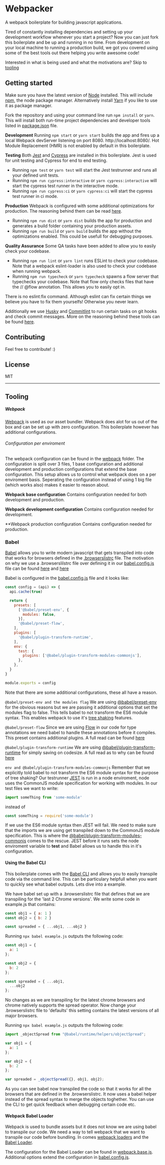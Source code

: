 # Webpacker
A webpack boilerplate for building javascript applications.

Tired of constantly installing dependencies and setting up your development workflow whenever you start a project? Now you can just fork this boilerplate and be up and running in no time. From development on your local machine to running a production build, we got you covered using some of the best tools out there helping you write awesome code!

Interested in what is being used and what the motivations are? Skip to [tooling](#tooling)

## Getting started
Make sure you have the latest version of [Node](https://nodejs.org/en/) installed. This will include [npm](https://www.npmjs.com/), the node package manager. Alternatively install [Yarn](https://yarnpkg.com/lang/en/) if you like to use it as package manager.

Fork the repository and using your command line run `npm install` or `yarn`.
This will install both run-time project dependencies and developer tools listed in [package.json](package.json) file.

**Development**
Running `npm start` or `yarn start` builds the app and fires up a local Webpack devServer listening on port 8080. http://localhost:8080/. Hot Module Replacement (HMR) is not enabled by default in this boilerplate.

**Testing**
Both [Jest](https://jestjs.io/) and [Cypress](https://www.cypress.io/) are installed in this boilerplate. Jest is used for unit testing and Cypress for end to end testing.

* Running `npm test` or `yarn test` will start the Jest testrunner and runs all your defined unit tests. 
* Running `npm run cypress:interactive` or `yarn cypress:interactive` will start the cypress test runner in the interactive mode.
* Running `npm run cypress:ci` or `yarn cypress:ci` will start the cypress test runner in ci mode.

**Production**
Webpack is configured with some additional optimizations for production. The reasoning behind them can be read [here](#webpack).

* Running `npm run dist` or `yarn dist` builds the app for production and generates a build folder containing your production assets.
* Running `npm run build` or `yarn build` builds the app without the optimizations enabled. This could be usefull for debugging purposes.

**Quality Assurance**
Some QA tasks have been added to allow you to easily check your codebase.

* Running `npm run lint` or `yarn lint` runs ESLint to check your codebase. Note that a webpack eslint-loader is also used to check your codebase when running webpack.
* Running `npm run typecheck` or `yarn typecheck` spawns a flow server that typechecks your codebase. Note that flow only checks files that have the // @flow annotation. This allows you to easily opt in.

There is no eslint:fix command. Although eslint can fix certain things we believe you have to fix them yourselfs! Otherwise you never learn.

Additionally we use [Husky](https://github.com/typicode/husky) and [Commitlint](https://commitlint.js.org/#/guides-local-setup) to run certain tasks on git hooks and check commit messages. More on the reasoning behind these tools can be found [here](#husky-and-commit-lint).

## Contributing
Feel free to contribute! :)

## License
MIT

---

## Tooling

##### Webpack
[Webpack](https://webpack.js.org/) is used as our asset bundler. Webpack does alot for us out of the box and can be set up with zero configuration. This boilerplate however has additional configurations.

###### Configuration per enviroment
The webpack configuration can be found in the [webpack](webpack) folder. The configuration is split over 3 files, 1 base configuration and additional development and production configurations that extend the base configuration. This setup allows us to control what webpack does on a per enviroment basis. Seperating the configuration instead of using 1 big file (which works also) makes it easier to reason about.

**Webpack base configuration**
Contains configuration needed for both development and production.

**Webpack development configuration**
Contains configuration needed for development.

**Webpack production configuration
Contains configuration needed for production.

### Babel
[Babel](https://babeljs.io/) allows you to write modern javascript that gets transpiled into code that works for browsers defined in the [.browserslistrc](.browserslistrc) file. The motivation on why we use a .browserslilstrc file over defining it in our [babel.config.js](babel.config.js) file can be found [here](https://github.com/browserslist/browserslist) and [here](https://babeljs.io/docs/en/babel-preset-env#browserslist-integration)

Babel is configured in the [babel.config.js](babel.config.js) file and it looks like:

```javascript
const config = (api) => {
  api.cache(true)

  return {
    presets: [
      ['@babel/preset-env', {
        modules: false,
      }],
      '@babel/preset-flow',
    ],
    plugins: [
      '@babel/plugin-transform-runtime',
    ],
    env: {
      test: {
        plugins: ['@babel/plugin-transform-modules-commonjs'],
      },
    },
  }
}

module.exports = config
```

Note that there are some additional configurations, these all have a reason.

`@babel/preset-env and the modules flag`
We are using [@babel/preset-env](https://babeljs.io/docs/en/babel-preset-env) for the obvious reasons but we are passing it additional options that set the modules flag to false. This tells babel to not transform the ES6 module syntax. This enables webpack to use it's [tree shaking](https://webpack.js.org/guides/tree-shaking/) features.

`@babel/preset-flow`
Since we are using [Flow]() in our code for type annotations we need babel to handle these annotations before it compiles. This preset contains additional plugins. A full read can be found [here](https://babeljs.io/docs/en/babel-preset-flow)

`@babel/plugin-transform-runtime`
We are using [@babel/plugin-transform-runtime](https://babeljs.io/docs/en/babel-plugin-transform-runtime) for simply saving on codesize. A full read as to why can be found [here](https://babeljs.io/docs/en/babel-plugin-transform-runtime#why)

`env and @babel/plugin-transform-modules-commonjs`
Remember that we explicitly told babel to not transform the ES6 module syntax for the purpose of tree shaking? Our testrunner [JEST]() is run in a node enviroment, node uses the CommonJS module specification for working with modules. In our test files we want to write:

```javascript
import someThing from 'some-module'
```

instead of

```javascript
const someThing = require('some-module')
```

If we use the ES6 module syntax then JEST will fail. We need to make sure that the imports we are using get transpiled down to the CommonJS module specification. This is where the [@babel/plugin-transform-modules-commonjs](https://babeljs.io/docs/en/babel-plugin-transform-modules-commonjs) comes to the rescue. JEST before it runs sets the node enviroment variable to **test** and Babel allows us to handle this in it's configuration.

#### Using the Babel CLI
This boilerplate comes with the [Babel CLI](https://babeljs.io/docs/en/babel-cli) and allows you to easily transpile code via the command line. This can be particulary helpfull when you want to quickly see what babel outputs. Lets dive into a example.

We have babel set up with a .browserslistrc file that defines that we are transpiling for the 'last 2 Chrome versions'. We write some code in example.js that contains:

```javascript
const obj1 = { a: 1 }
const obj2 = { b: 2 }

const spreaded = { ...obj1, ...obj2 }
```

Running `npx babel example.js` outputs the following code:

```javascript
const obj1 = {
  a: 1
};

const obj2 = {
  b: 2
};

const spreaded = { ...obj1,
  ...obj2
};
```

No changes as we are transpiling for the latest chrome browsers and chrome natively supports the spread operator. Now change your .browserslistrc file to 'defaults' this setting contains the latest versions of all major browsers.

Running `npx babel example.js` outputs the following code:

```javascript
import _objectSpread from "@babel/runtime/helpers/objectSpread";

var obj1 = {
  a: 1
};

var obj2 = {
  b: 2
};

var spreaded = _objectSpread({}, obj1, obj2);
```

As you can see babel now transpiled the code so that it works for all the browsers that are defined in the .browserslistrc. It now uses a babel helper instead of the spread syntax to merge the objects toghether. You can use the CLI to get quick feedback when debugging certain code etc.

#### Webpack Babel Loader
Webpack is used to bundle assets but it does not know we are using babel to transpile our code. We need a way to tell webpack that we want to transpile our code before bundling. In comes [webpack loaders](https://webpack.js.org/loaders/) and the [Babel Loader](https://github.com/babel/babel-loader).

The configuration for the Babel Loader can be found in [webpack.base.js](webpack/webpack.base.js). Additional options extend the configuration in [babel.config.js](babel.config.js).